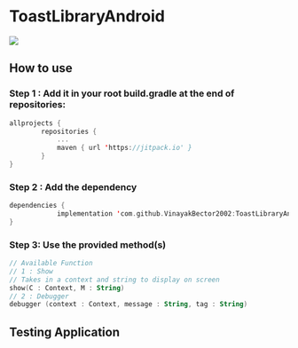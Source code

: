 # ToastLibraryAndroid

[![](https://jitpack.io/v/VinayakBector2002/ToastLibraryAndroid.svg)](https://jitpack.io/#VinayakBector2002/ToastLibraryAndroid)


## How to use

### Step 1 : Add it in your root build.gradle at the end of repositories:

``` Kotlin
allprojects {
		repositories {
			...
			maven { url 'https://jitpack.io' }
		}
}
```

### Step 2 :  Add the dependency

``` Kotlin
dependencies {
	        implementation 'com.github.VinayakBector2002:ToastLibraryAndroid:Tag'
}
```

### Step 3: Use the provided method(s)
``` Kotlin
// Available Function 
// 1 : Show
// Takes in a context and string to display on screen
show(C : Context, M : String)
// 2 : Debugger
debugger (context : Context, message : String, tag : String)
```

## Testing Application 


